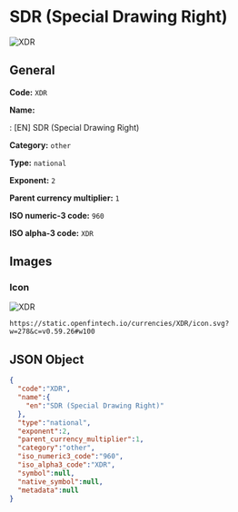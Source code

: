 
# SDR (Special Drawing Right) 
![XDR](https://static.openfintech.io/currencies/XDR/icon.svg?w=278&c=v0.59.26#w100)  

## General 
 
**Code:** `XDR` 
 
**Name:** 
 
:	[EN] SDR (Special Drawing Right) 
 
**Category:** `other` 
 
**Type:** `national` 
 
**Exponent:** `2` 
 
**Parent currency multiplier:** `1` 
 
**ISO numeric-3 code:** `960` 
 
**ISO alpha-3 code:** `XDR` 
 

## Images 

### Icon 
 
![XDR](https://static.openfintech.io/currencies/XDR/icon.svg?w=278&c=v0.59.26#w100)  

```
https://static.openfintech.io/currencies/XDR/icon.svg?w=278&c=v0.59.26#w100
```  

## JSON Object 

```json
{
  "code":"XDR",
  "name":{
    "en":"SDR (Special Drawing Right)"
  },
  "type":"national",
  "exponent":2,
  "parent_currency_multiplier":1,
  "category":"other",
  "iso_numeric3_code":"960",
  "iso_alpha3_code":"XDR",
  "symbol":null,
  "native_symbol":null,
  "metadata":null
}
```  
